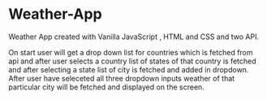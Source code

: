 # Weather-App
Weather App created with Vanilla JavaScript , HTML and CSS and two API. 

On start user will get a drop down list for countries which is fetched from api and after user selects a country list of states of that country is fetched and after selecting a state list of city is fetched and added in dropdown. After user have seleceted all three dropdown inputs weather of that particular city will be fetched and displayed on the screen.

